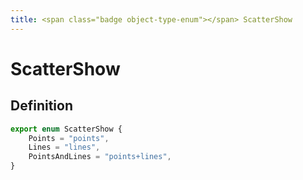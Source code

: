 ```yaml
---
title: <span class="badge object-type-enum"></span> ScatterShow
---
```

# <span class="badge object-type-enum"></span> ScatterShow

## Definition

```typescript
export enum ScatterShow {
	Points = "points",
	Lines = "lines",
	PointsAndLines = "points+lines",
}

```
